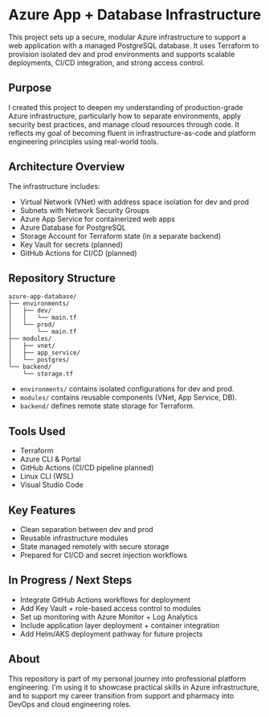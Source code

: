 # Azure App + Database Infrastructure

This project sets up a secure, modular Azure infrastructure to support a web application with a managed PostgreSQL database. It uses Terraform to provision isolated dev and prod environments and supports scalable deployments, CI/CD integration, and strong access control.

## Purpose

I created this project to deepen my understanding of production-grade Azure infrastructure, particularly how to separate environments, apply security best practices, and manage cloud resources through code. It reflects my goal of becoming fluent in infrastructure-as-code and platform engineering principles using real-world tools.

## Architecture Overview

The infrastructure includes:

- Virtual Network (VNet) with address space isolation for dev and prod
- Subnets with Network Security Groups
- Azure App Service for containerized web apps
- Azure Database for PostgreSQL
- Storage Account for Terraform state (in a separate backend)
- Key Vault for secrets (planned)
- GitHub Actions for CI/CD (planned)

## Repository Structure

```
azure-app-database/
├── environments/
│   ├── dev/
│   │   └── main.tf
│   └── prod/
│       └── main.tf
├── modules/
│   ├── vnet/
│   ├── app_service/
│   └── postgres/
└── backend/
    └── storage.tf
```

- `environments/` contains isolated configurations for dev and prod.
- `modules/` contains reusable components (VNet, App Service, DB).
- `backend/` defines remote state storage for Terraform.

## Tools Used

- Terraform
- Azure CLI & Portal
- GitHub Actions (CI/CD pipeline planned)
- Linux CLI (WSL)
- Visual Studio Code

## Key Features

- Clean separation between dev and prod
- Reusable infrastructure modules
- State managed remotely with secure storage
- Prepared for CI/CD and secret injection workflows

## In Progress / Next Steps

- Integrate GitHub Actions workflows for deployment
- Add Key Vault + role-based access control to modules
- Set up monitoring with Azure Monitor + Log Analytics
- Include application layer deployment + container integration
- Add Helm/AKS deployment pathway for future projects

## About

This repository is part of my personal journey into professional platform engineering. I'm using it to showcase practical skills in Azure infrastructure, and to support my career transition from support and pharmacy into DevOps and cloud engineering roles.
